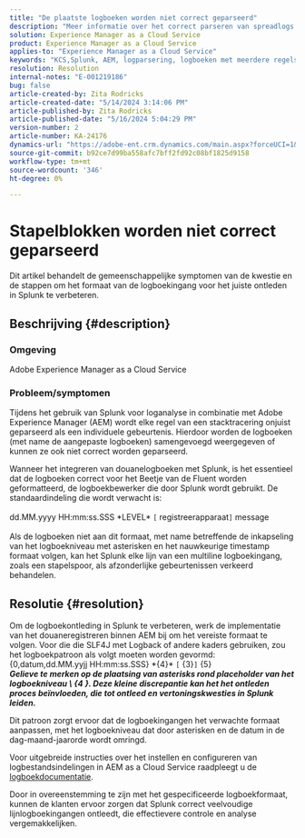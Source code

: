 ```yaml
---
title: "De plaatste logboeken worden niet correct geparseerd"
description: "Meer informatie over het correct parseren van spreadlogs zonder onjuiste aangepaste logindelingen in Adobe Experience Manager as a Cloud Service."
solution: Experience Manager as a Cloud Service
product: Experience Manager as a Cloud Service
applies-to: "Experience Manager as a Cloud Service"
keywords: "KCS,Splunk, AEM, logparsering, logboeken met meerdere regels, Fluent Bit, logindeling, stacktracering, logconfiguratie"
resolution: Resolution
internal-notes: "E-001219186"
bug: false
article-created-by: Zita Rodricks
article-created-date: "5/14/2024 3:14:06 PM"
article-published-by: Zita Rodricks
article-published-date: "5/16/2024 5:04:29 PM"
version-number: 2
article-number: KA-24176
dynamics-url: "https://adobe-ent.crm.dynamics.com/main.aspx?forceUCI=1&pagetype=entityrecord&etn=knowledgearticle&id=91f29598-0412-ef11-9f8a-6045bd03c412"
source-git-commit: b92ce7d99ba558afc7bff2fd92c08bf1825d9158
workflow-type: tm+mt
source-wordcount: '346'
ht-degree: 0%

---
```


# Stapelblokken worden niet correct geparseerd


Dit artikel behandelt de gemeenschappelijke symptomen van de kwestie en de stappen om het formaat van de logboekingang voor het juiste ontleden in Splunk te verbeteren.

## Beschrijving {#description}


### <b>Omgeving</b>

Adobe Experience Manager as a Cloud Service



### <b>Probleem/symptomen</b>

Tijdens het gebruik van Splunk voor loganalyse in combinatie met Adobe Experience Manager (AEM) wordt elke regel van een stacktracering onjuist geparseerd als een individuele gebeurtenis. Hierdoor worden de logboeken (met name de aangepaste logboeken) samengevoegd weergegeven of kunnen ze ook niet correct worden geparseerd.

Wanneer het integreren van douanelogboeken met Splunk, is het essentieel dat de logboeken correct voor het Beetje van de Fluent worden geformatteerd, de logboekbewerker die door Splunk wordt gebruikt. De standaardindeling die wordt verwacht is:
<br><br>dd.MM.yyyy HH:mm:ss.SSS \*LEVEL\* `[` registreerapparaat`]`  message<br><br>
Als de logboeken niet aan dit formaat, met name betreffende de inkapseling van het logboekniveau met asterisken en het nauwkeurige timestamp formaat volgen, kan het Splunk elke lijn van een multiline logboekingang, zoals een stapelspoor, als afzonderlijke gebeurtenissen verkeerd behandelen.


## Resolutie {#resolution}


Om de logboekontleding in Splunk te verbeteren, werk de implementatie van het douaneregistreren binnen AEM bij om het vereiste formaat te volgen. Voor die die SLF4J met Logback of andere kaders gebruiken, zou het logboekpatroon als volgt moeten worden gevormd:
<br>{0,datum,dd.MM.yyjj HH:mm:ss.SSS} \*{4}\* `[` {3}`]`  {5}<br>
<b>*Gelieve te merken op de plaatsing van asterisks rond placeholder van het logboekniveau \ {4 \}. Deze kleine discrepantie kan het het ontleden proces beïnvloeden, die tot ontleed en vertoningskwesties in Splunk leiden.</b>*

Dit patroon zorgt ervoor dat de logboekingangen het verwachte formaat aanpassen, met het logboekniveau dat door asterisken en de datum in de dag-maand-jaarorde wordt omringd.

Voor uitgebreide instructies over het instellen en configureren van logbestandsindelingen in AEM as a Cloud Service raadpleegt u de [logboekdocumentatie](https://experienceleague.adobe.com/docs/experience-manager-cloud-service/content/implementing/developing/logging.html?lang=en).

Door in overeenstemming te zijn met het gespecificeerde logboekformaat, kunnen de klanten ervoor zorgen dat Splunk correct veelvoudige lijnlogboekingangen ontleedt, die effectievere controle en analyse vergemakkelijken.
